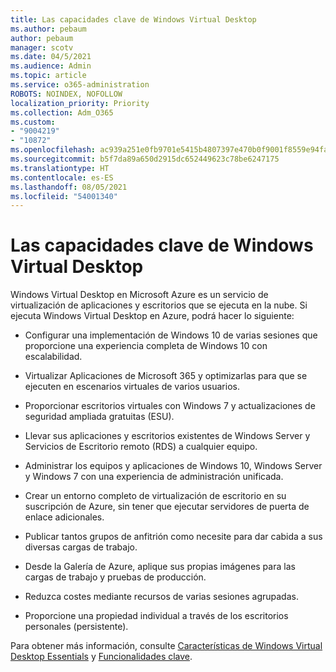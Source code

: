 ```yaml
---
title: Las capacidades clave de Windows Virtual Desktop
ms.author: pebaum
author: pebaum
manager: scotv
ms.date: 04/5/2021
ms.audience: Admin
ms.topic: article
ms.service: o365-administration
ROBOTS: NOINDEX, NOFOLLOW
localization_priority: Priority
ms.collection: Adm_O365
ms.custom:
- "9004219"
- "10872"
ms.openlocfilehash: ac939a251e0fb9701e5415b4807397e470b0f9001f8559e94fa089dcdb5697f4
ms.sourcegitcommit: b5f7da89a650d2915dc652449623c78be6247175
ms.translationtype: HT
ms.contentlocale: es-ES
ms.lasthandoff: 08/05/2021
ms.locfileid: "54001340"
---
```

# <a name="key-capabilities-of-windows-virtual-desktop"></a>Las capacidades clave de Windows Virtual Desktop


Windows Virtual Desktop en Microsoft Azure es un servicio de virtualización de aplicaciones y escritorios que se ejecuta en la nube. Si ejecuta Windows Virtual Desktop en Azure, podrá hacer lo siguiente:

- Configurar una implementación de Windows 10 de varias sesiones que proporcione una experiencia completa de Windows 10 con escalabilidad.

- Virtualizar Aplicaciones de Microsoft 365 y optimizarlas para que se ejecuten en escenarios virtuales de varios usuarios.

- Proporcionar escritorios virtuales con Windows 7 y actualizaciones de seguridad ampliada gratuitas (ESU).

- Llevar sus aplicaciones y escritorios existentes de Windows Server y Servicios de Escritorio remoto (RDS) a cualquier equipo.

- Administrar los equipos y aplicaciones de Windows 10, Windows Server y Windows 7 con una experiencia de administración unificada. 

- Crear un entorno completo de virtualización de escritorio en su suscripción de Azure, sin tener que ejecutar servidores de puerta de enlace adicionales.

- Publicar tantos grupos de anfitrión como necesite para dar cabida a sus diversas cargas de trabajo.

- Desde la Galería de Azure, aplique sus propias imágenes para las cargas de trabajo y pruebas de producción. 

- Reduzca costes mediante recursos de varias sesiones agrupadas. 

- Proporcione una propiedad individual a través de los escritorios personales (persistente).

Para obtener más información, consulte [Características de Windows Virtual Desktop Essentials](https://go.microsoft.com/fwlink/?linkid=2127033) y [Funcionalidades clave](https://docs.microsoft.com/azure/virtual-desktop/overview#key-capabilities).